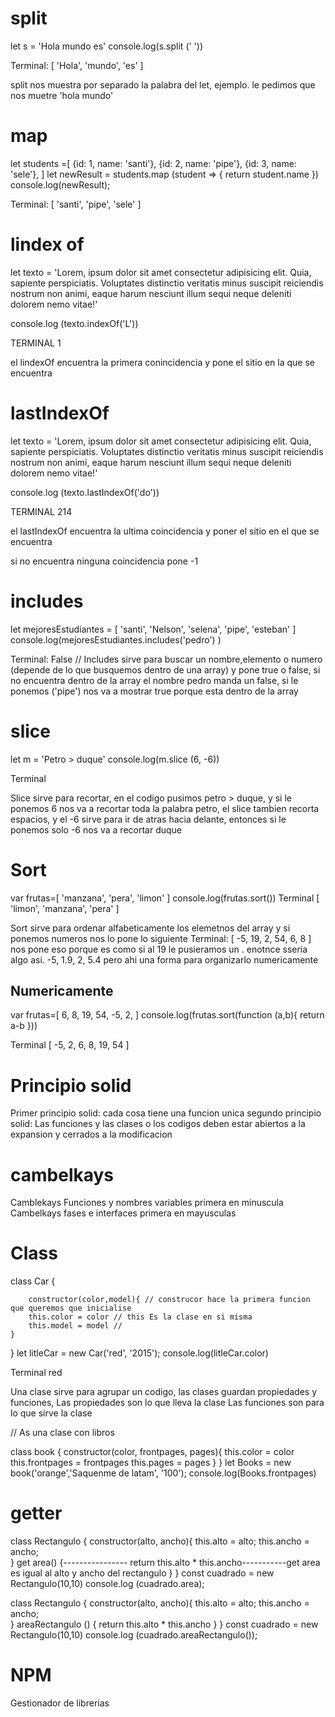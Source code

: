 # split
let s = 'Hola mundo es' 
console.log(s.split (' '))

Terminal:
[ 'Hola', 'mundo', 'es' ]

split nos muestra por separado la palabra del let, ejemplo.
le pedimos que nos muetre 'hola mundo' 

# map 
let students =[
    {id: 1, name: 'santi'},
    {id: 2, name: 'pipe'},
    {id: 3, name: 'sele'},
]
let newResult = students.map (student => {
    return student.name 
})
console.log(newResult);

Terminal:
[ 'santi', 'pipe', 'sele' ]

# lindex of
let texto = 'Lorem, ipsum dolor sit amet consectetur adipisicing elit. Quia, sapiente perspiciatis. Voluptates distinctio veritatis minus suscipit reiciendis nostrum non animi, eaque harum nesciunt illum sequi neque deleniti dolorem nemo vitae!'

console.log (texto.indexOf('L'))

TERMINAL
1

el lindexOf encuentra la primera conincidencia y pone el sitio en la que se encuentra 

# lastIndexOf
let texto = 'Lorem, ipsum dolor sit amet consectetur adipisicing elit. Quia, sapiente perspiciatis. Voluptates distinctio veritatis minus suscipit reiciendis nostrum non animi, eaque harum nesciunt illum sequi neque deleniti dolorem nemo vitae!'

console.log (texto.lastIndexOf('do'))

TERMINAL
214

el lastIndexOf encuentra la ultima coincidencia y poner el sitio en el que se encuentra 

si no encuentra ninguna coincidencia pone -1

# includes
let mejoresEstudiantes = [
    'santi', 'Nelson', 'selena', 'pipe', 'esteban'
]
console.log(mejoresEstudiantes.includes('pedro') )

Terminal:
False
// Includes sirve para buscar un nombre,elemento o numero (depende de lo que busquemos dentro de una array) y pone true o false, si no encuentra dentro de la array el nombre pedro manda un false, si le ponemos ('pipe') nos va a mostrar true porque esta dentro de la array 

# slice 
let m = 'Petro > duque'
console.log(m.slice (6, -6))
 
 Terminal 
 >

Slice sirve para recortar, en el codigo pusimos petro > duque, y si le ponemos 6 nos va a recortar toda la palabra petro, el slice tambien recorta espacios, y el -6 sirve para ir de atras hacia delante, entonces si le ponemos solo -6 nos va a recortar duque 

# Sort
var frutas=[
    'manzana',
    'pera',
    'limon'
]
console.log(frutas.sort())
Terminal
[ 'limon', 'manzana', 'pera' ]

Sort sirve para ordenar alfabeticamente los elemetnos del array y si ponemos numeros nos lo pone lo siguiente 
Terminal: 
[ -5, 19, 2, 54, 6, 8 ]
nos pone eso porque es como si al 19 le pusieramos un . enotnce sseria algo asi. -5, 1.9, 2, 5.4 pero ahi una forma para organizarlo numericamente 

## Numericamente
var frutas=[
    6,
    8,
    19,
    54,
    -5,
    2,
]
console.log(frutas.sort(function (a,b){
    return a-b
}))

Terminal
[ -5, 2, 6, 8, 19, 54 ]

# Principio solid 

Primer principio solid: cada cosa tiene una funcion unica 
segundo principio solid: Las funciones y las clases o los codigos deben estar abiertos a la expansion y cerrados a la modificacion 

# cambelkays
Camblekays Funciones y nombres variables primera en minuscula 
Cambelkays fases e interfaces primera en mayusculas

# Class
class Car {

        constructor(color,model){ // construcor hace la primera funcion que queremos que inicialise 
        this.color = color // this Es la clase en si misma 
        this.model = model //
    }
}
let litleCar = new Car('red', '2015');
console.log(litleCar.color) 

Terminal
red 


Una clase sirve para agrupar un codigo, las clases guardan propiedades y funciones, 
Las propiedades son lo que lleva la clase 
Las funciones son para lo que sirve la clase

// As una clase con libros 

class book {
    constructor(color, frontpages, pages){
    this.color = color
    this.frontpages = frontpages
    this.pages = pages
    }
}
let Books = new book('orange','Saquenme de latam', '100');
console.log(Books.frontpages)

# getter
class Rectangulo { 
    constructor(alto, ancho){
        this.alto = alto;
        this.ancho = ancho;     
    }
    get area() {----------------
        return this.alto * this.ancho-----------get area es igual al alto y ancho del rectangulo
    }
} 
const cuadrado = new Rectangulo(10,10)
console.log (cuadrado.area);

class Rectangulo { 
    constructor(alto, ancho){
        this.alto = alto;
        this.ancho = ancho;     
    }
        areaRectangulo () {
        return this.alto * this.ancho
    }
} 
const cuadrado = new Rectangulo(10,10)
console.log (cuadrado.areaRectangulo());

# NPM

Gestionador de librerias